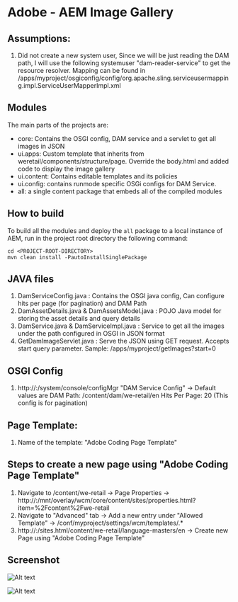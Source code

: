 # Adobe - AEM Image Gallery


## Assumptions:

1) Did not create a new system user, Since we will be just reading the DAM path, I will use the following systemuser "dam-reader-service" to get the resource resolver. Mapping can be found in /apps/myproject/osgiconfig/config/org.apache.sling.serviceusermapping.impl.ServiceUserMapperImpl.xml


## Modules

The main parts of the projects are:

* core: Contains the OSGI config, DAM service and a servlet to get all images in JSON
* ui.apps: Custom template that inherits from weretail/components/structure/page. Override the body.html and added code to display the image gallery
* ui.content: Contains editable templates and its policies
* ui.config: contains runmode specific OSGi configs for DAM Service.
* all: a single content package that embeds all of the compiled modules 

## How to build

To build all the modules and deploy the `all` package to a local instance of AEM, run in the project root directory the following command:

	cd <PROJECT-ROOT-DIRECTORY>
    mvn clean install -PautoInstallSinglePackage



## JAVA files

1) DamServiceConfig.java : Contains the OSGI java config, Can configure hits per page (for pagination) and DAM Path
2) DamAssetDetails.java & DamAssetsModel.java : POJO Java model for storing the asset details and query details
3) DamService.java & DamServiceImpl.java : Service to get all the images under the path configured in OSGI in JSON format
5) GetDamImageServlet.java : Serve the JSON using GET request. Accepts start query parameter. Sample: /apps/myproject/getImages?start=0

## OSGI Config

1) http://<server>:<port>/system/console/configMgr  "DAM Service Config" -> 
Default values are
DAM Path: /content/dam/we-retail/en
Hits Per Page: 20 (This config is for pagination)

## Page Template:

1) Name of the template: "Adobe Coding Page Template"

## Steps to create a new page using "Adobe Coding Page Template"
1) Navigate to /content/we-retail -> Page Properties -> http://<server>:<port>/mnt/overlay/wcm/core/content/sites/properties.html?item=%2Fcontent%2Fwe-retail
2) Navigate to "Advanced" tab -> Add a new entry under "Allowed Template" -> /conf/myproject/settings/wcm/templates/.*
3) http://<server>:<port>/sites.html/content/we-retail/language-masters/en -> Create new Page using "Adobe Coding Page Template"

## Screenshot

![Alt text](https://github.com/punithshetty123/myproject/blob/main/screenshots/Screen%20Shot%202021-10-24%20at%208.16.31%20PM.png?raw=true "Image Gallery")

![Alt text](https://github.com/punithshetty123/myproject/blob/main/screenshots/Screen%20Shot%202021-10-24%20at%208.17.24%20PM.png?raw=true "OSGI Config")
